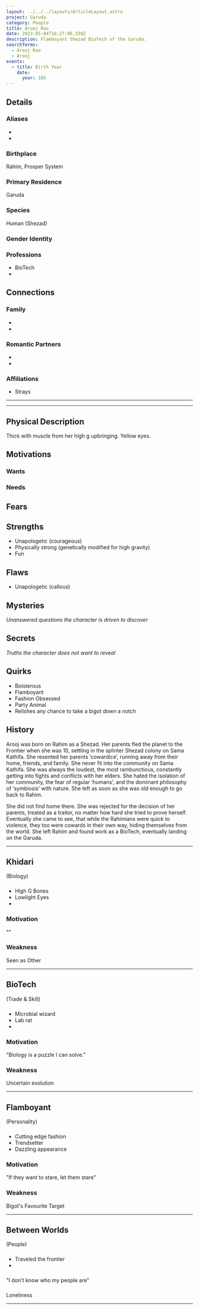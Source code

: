 ```yaml
---
layout: ../../../layouts/ArticleLayout.astro
project: Garuda
category: People
title: Arooj Rao
date: 2023-05-04T16:27:06.339Z
description: Flamboyant Shezad BioTech of the Garuda.
searchTerms:
  - Arooj Rao
  - Arooj
events:
  - title: Birth Year
    date:
      year: 105
---
```

## Details

### Aliases
* 
* 

### Birthplace

Rahim, Prosper System

### Primary Residence

Garuda

### Species

Human (Shezad)

### Gender Identity


### Professions  
* BioTech
* 

## Connections

### Family
* 
* 

### Romantic Partners
* 
*  

### Affiliations
* Strays

[use double horizontal rule to add a details pane]::
_____
_____

## Physical Description

Thick with muscle from her high g upbringing.
Yellow eyes.


## Motivations

### Wants

### Needs

## Fears

## Strengths

* Unapologetic (courageous)
* Physically strong (genetically modified for high gravity)
* Fun

## Flaws

* Unapologetic (callous)

## Mysteries
*Unanswered questions the character is driven to discover*

## Secrets
*Truths the character does not want to reveal*

## Quirks

* Boisterous
* Flamboyant
* Fashion Obsessed
* Party Animal
* Relishes any chance to take a bigot down a notch

## History

Arooj was born on Rahim as a Shezad. Her parents fled the planet to the Frontier when she was 10, settling in the splinter Shezad colony on Sama Kathifa. She resented her parents ‘cowardice’, running away from their home, friends, and family. She never fit into the community on Sama Kathifa. She was always the loudest, the most rambunctious, constantly getting into fights and conflicts with her elders. She hated the isolation of her community, the fear of regular ‘humans’, and the dominant philosophy of ‘symbiosis’ with nature. She left as soon as she was old enough to go back to Rahim.

She did not find home there. She was rejected for the decision of her parents, treated as a traitor, no matter how hard she tried to prove herself. Eventually she came to see, that while the Rahimians were quick to violence, they too were cowards in their own way, hiding themselves from the world. She left Rahim and found work as a BioTech, eventually landing on the Garuda.

_____

## Khidari
(Biology)

### 
- High G Bones
- Lowlight Eyes
- 

### Motivation
""

### Weakness
Seen as Other

_____

## BioTech
(Trade & Skill)

###
- Microbial wizard
- Lab rat
- 

### Motivation
"Biology is a puzzle I can solve."

### Weakness
Uncertain evolution

_____

## Flamboyant
(Personality)

###
- Cutting edge fashion
- Trendsetter
- Dazzling appearance

### Motivation
"If they want to stare, let them stare"

### Weakness
Bigot's Favourite Target

_____

## Between Worlds
(People)

###
- Traveled the frontier
- 

###
"I don't know who my people are"

###
Loneliness
_____
